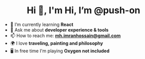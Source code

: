 <h1 align="center">Hi 👋, I'm Hi, I’m @push-on</h1>

- 🌱 I’m currently learning  **React**
- 💬 Ask me about **developer experience & tools**
- 📫 How to reach me: **mh.imranhossain@gmail.com**
- 🌍 I love **traveling, painting and philosophy**
- 🖥 In free time I'm playing **Oxygen not included**
